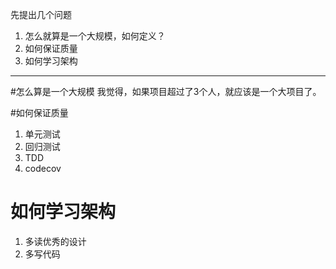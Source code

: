 先提出几个问题

1. 怎么就算是一个大规模，如何定义？
2. 如何保证质量
3. 如何学习架构

---
#怎么算是一个大规模
我觉得，如果项目超过了3个人，就应该是一个大项目了。

#如何保证质量
1. 单元测试
2. 回归测试
3. TDD
4. codecov


# 如何学习架构
1. 多读优秀的设计
2. 多写代码
